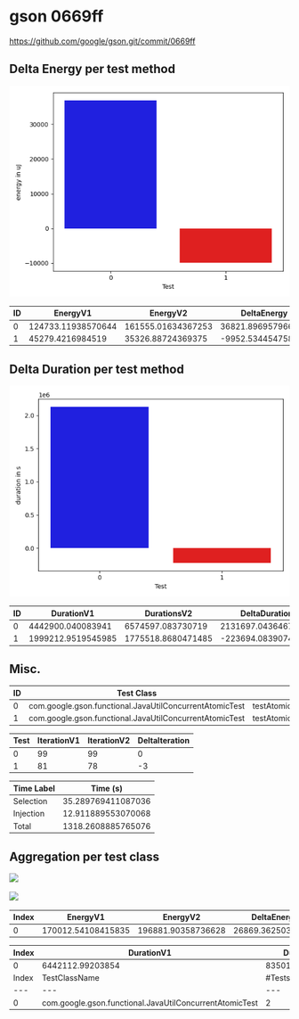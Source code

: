 # gson 0669ff


https://github.com/google/gson.git/commit/0669ff



## Delta Energy per test method

![](./gson_delta_energy_0_v.png)


| ID | EnergyV1 | EnergyV2 | DeltaEnergy |
| --- | --- | --- | --- |
| 0 | 124733.11938570644 | 161555.01634367253 | 36821.89695796609 |
| 1 | 45279.4216984519 | 35326.88724369375 | -9952.534454758148 |

## Delta Duration per test method

![](./gson_delta_duration_0_v.png)


| ID | DurationV1 | DurationsV2 | DeltaDuration |
| --- | --- | --- | --- |
| 0 | 4442900.040083941 | 6574597.083730719 | 2131697.043646778 |
| 1 | 1999212.9519545985 | 1775518.8680471485 | -223694.08390745008 |

## Misc.

| ID | Test Class | Test Method |
| --- | --- | --- |
| 0 | com.google.gson.functional.JavaUtilConcurrentAtomicTest | testAtomicLongWithStringSerializationPolicy |
| 1 | com.google.gson.functional.JavaUtilConcurrentAtomicTest | testAtomicLongArrayWithStringSerializationPolicy |


| Test | IterationV1 | IterationV2 | DeltaIteration |
| --- | --- | --- | --- |
| 0 | 99 | 99 | 0 |
| 1 | 81 | 78 | -3 |



| Time Label | Time (s) |
| --- | --- |
| Selection | 35.289769411087036 |
| Injection | 12.911889553070068 |
| Total | 1318.2608885765076 |


## Aggregation per test class


![](./gson.png)

![](./gson_delta_1_v.png)

| Index | EnergyV1 | EnergyV2 | DeltaEnergy |
| --- | --- | --- | --- |
| 0 | 170012.54108415835 | 196881.90358736628 | 26869.36250320793 |

| Index | DurationV1 | DurationsV2 | DeltaDuration |
| --- | --- | --- | --- |
| 0 | 6442112.99203854 | 8350115.951777868 | 1908002.9597393284 |
| Index | TestClassName | #Tests |
| --- | --- | --- |
| 0 | com.google.gson.functional.JavaUtilConcurrentAtomicTest | 2 |

